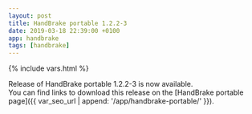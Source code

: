 ```yaml
---
layout: post
title: HandBrake portable 1.2.2-3
date: 2019-03-18 22:39:00 +0100
app: handbrake
tags: [handbrake]
---
```

{% include vars.html %}

Release of HandBrake portable 1.2.2-3 is now available.<br />
You can find links to download this release on the [HandBrake portable page]({{ var_seo_url | append: '/app/handbrake-portable/' }}).